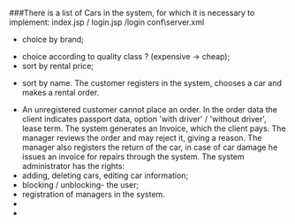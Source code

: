 ###There is a list of Cars in the system, for which it is necessary to implement:
index.jsp /
login.jsp /login
conf\server.xml

+ choice by brand;
- choice according to quality class ? (expensive -> cheap);
- sort by rental price;
+ sort by name.
  The customer registers in the system, chooses a car and makes a rental order. 
- An  unregistered customer cannot place an order. In the order data the client indicates passport
  data, option &#39;with driver&#39; / &#39;without driver&#39;, lease term. The system generates an Invoice,
  which the client pays.
  The manager reviews the order and may reject it, giving a reason. The manager also
  registers the return of the car, in case of car damage he issues an invoice for repairs through
  the system.
  The system administrator has the rights:
- adding, deleting cars, editing car information;
- blocking / unblocking- the user;
- registration of managers in the system.
-  
- 